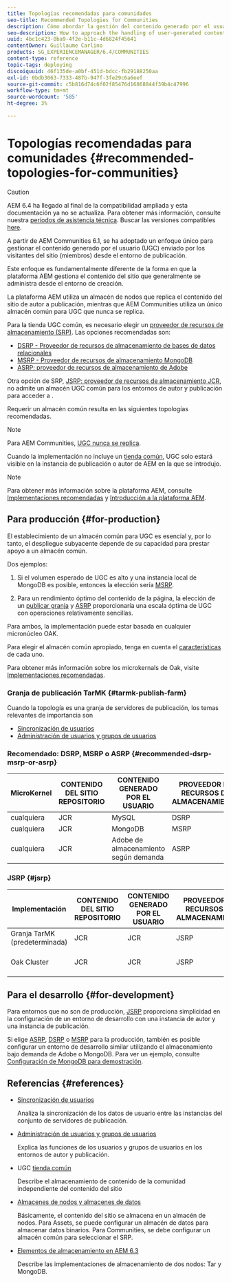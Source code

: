 ```yaml
---
title: Topologías recomendadas para comunidades
seo-title: Recommended Topologies for Communities
description: Cómo abordar la gestión del contenido generado por el usuario (UGC)
seo-description: How to approach the handling of user-generated content (UGC)
uuid: 4bc1c423-0ba9-4f2e-b11c-4d6824f45641
contentOwner: Guillaume Carlino
products: SG_EXPERIENCEMANAGER/6.4/COMMUNITIES
content-type: reference
topic-tags: deploying
discoiquuid: 46f135de-a0bf-451d-bdcc-fb29188250aa
exl-id: 0bdb3063-7333-487b-947f-3fe29c6a6eef
source-git-commit: c5b816d74c6f02f85476d16868844f39b4c47996
workflow-type: tm+mt
source-wordcount: '585'
ht-degree: 3%

---
```


# Topologías recomendadas para comunidades {#recommended-topologies-for-communities}

>[!CAUTION]
>
>AEM 6.4 ha llegado al final de la compatibilidad ampliada y esta documentación ya no se actualiza. Para obtener más información, consulte nuestra [períodos de asistencia técnica](https://helpx.adobe.com/es/support/programs/eol-matrix.html). Buscar las versiones compatibles [here](https://experienceleague.adobe.com/docs/).

A partir de AEM Communities 6.1, se ha adoptado un enfoque único para gestionar el contenido generado por el usuario (UGC) enviado por los visitantes del sitio (miembros) desde el entorno de publicación.

Este enfoque es fundamentalmente diferente de la forma en que la plataforma AEM gestiona el contenido del sitio que generalmente se administra desde el entorno de creación.

La plataforma AEM utiliza un almacén de nodos que replica el contenido del sitio de autor a publicación, mientras que AEM Communities utiliza un único almacén común para UGC que nunca se replica.

Para la tienda UGC común, es necesario elegir un [proveedor de recursos de almacenamiento (SRP)](working-with-srp.md). Las opciones recomendadas son:

* [DSRP - Proveedor de recursos de almacenamiento de bases de datos relacionales](dsrp.md)
* [MSRP - Proveedor de recursos de almacenamiento MongoDB](msrp.md)
* [ASRP: proveedor de recursos de almacenamiento de Adobe](asrp.md)

Otra opción de SRP, [JSRP: proveedor de recursos de almacenamiento JCR](jsrp.md), no admite un almacén UGC común para los entornos de autor y publicación para acceder a .

Requerir un almacén común resulta en las siguientes topologías recomendadas.

>[!NOTE]
>
>Para AEM Communities, [UGC nunca se replica](working-with-srp.md#ugc-never-replicated).
>
>Cuando la implementación no incluye un [tienda común](working-with-srp.md), UGC solo estará visible en la instancia de publicación o autor de AEM en la que se introdujo.

>[!NOTE]
>
>Para obtener más información sobre la plataforma AEM, consulte [Implementaciones recomendadas](../../help/sites-deploying/recommended-deploys.md) y [Introducción a la plataforma AEM](../../help/sites-deploying/data-store-config.md).

## Para producción {#for-production}

El establecimiento de un almacén común para UGC es esencial y, por lo tanto, el despliegue subyacente depende de su capacidad para prestar apoyo a un almacén común.

Dos ejemplos:

1) Si el volumen esperado de UGC es alto y una instancia local de MongoDB es posible, entonces la elección sería [MSRP](msrp.md).

2) Para un rendimiento óptimo del contenido de la página, la elección de un [publicar granja](../../help/sites-deploying/recommended-deploys.md#tarmk-farm) y [ASRP](asrp.md) proporcionaría una escala óptima de UGC con operaciones relativamente sencillas.

Para ambos, la implementación puede estar basada en cualquier micronúcleo OAK.

Para elegir el almacén común apropiado, tenga en cuenta el [características](working-with-srp.md#characteristics-of-srp-options) de cada uno.

Para obtener más información sobre los microkernals de Oak, visite [Implementaciones recomendadas](../../help/sites-deploying/recommended-deploys.md).

### Granja de publicación TarMK {#tarmk-publish-farm}

Cuando la topología es una granja de servidores de publicación, los temas relevantes de importancia son

* [Sincronización de usuarios](sync.md)
* [Administración de usuarios y grupos de usuarios](users.md)

### Recomendado: DSRP, MSRP o ASRP {#recommended-dsrp-msrp-or-asrp}

| MicroKernel | CONTENIDO DEL SITIO REPOSITORIO | CONTENIDO GENERADO POR EL USUARIO | PROVEEDOR DE RECURSOS DE ALMACENAMIENTO | CONSERVACIÓN COMÚN |
|-------------|------------------------|----------------------------------|---------------------------|---------------|
| cualquiera | JCR | MySQL | DSRP | Sí |
| cualquiera | JCR | MongoDB | MSRP | Sí |
| cualquiera | JCR | Adobe de almacenamiento según demanda | ASRP | Sí |

### JSRP {#jsrp}


| Implementación | CONTENIDO DEL SITIO REPOSITORIO | CONTENIDO GENERADO POR EL USUARIO | PROVEEDOR DE RECURSOS DE ALMACENAMIENTO | CONSERVACIÓN COMÚN |
|----------------------|------------------------|----------------------------------|---------------------------|---------------------------------|
| Granja TarMK (predeterminada) | JCR | JCR | JSRP | No |
| Oak Cluster | JCR | JCR | JSRP | Sí solo para el entorno de publicación |

## Para el desarrollo {#for-development}

Para entornos que no son de producción, [JSRP](jsrp.md) proporciona simplicidad en la configuración de un entorno de desarrollo con una instancia de autor y una instancia de publicación.

Si elige [ASRP](asrp.md), [DSRP](dsrp.md) o [MSRP](msrp.md) para la producción, también es posible configurar un entorno de desarrollo similar utilizando el almacenamiento bajo demanda de Adobe o MongoDB. Para ver un ejemplo, consulte [Configuración de MongoDB para demostración](demo-mongo.md).

## Referencias {#references}

* [Sincronización de usuarios](sync.md)

   Analiza la sincronización de los datos de usuario entre las instancias del conjunto de servidores de publicación.

* [Administración de usuarios y grupos de usuarios](users.md)

   Explica las funciones de los usuarios y grupos de usuarios en los entornos de autor y publicación.

* UGC [tienda común](working-with-srp.md)

   Describe el almacenamiento de contenido de la comunidad independiente del contenido del sitio

* [Almacenes de nodos y almacenes de datos](../../help/sites-deploying/data-store-config.md)

   Básicamente, el contenido del sitio se almacena en un almacén de nodos. Para Assets, se puede configurar un almacén de datos para almacenar datos binarios. Para Communities, se debe configurar un almacén común para seleccionar el SRP.

* [Elementos de almacenamiento en AEM 6.3](../../help/sites-deploying/storage-elements-in-aem-6.md)

   Describe las implementaciones de almacenamiento de dos nodos: Tar y MongoDB.

